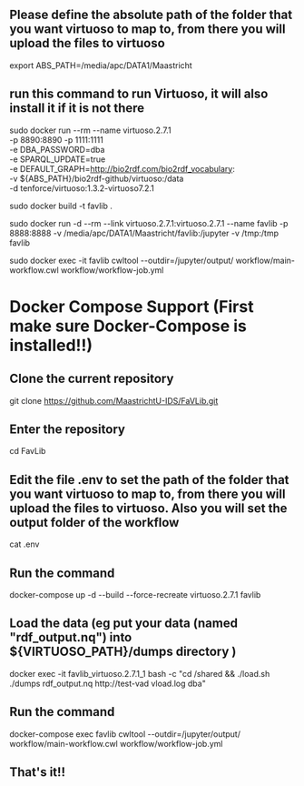 ## Please define the absolute path of the folder that you want virtuoso to map to, from there you will upload the files to virtuoso
export ABS_PATH=/media/apc/DATA1/Maastricht

## run this command to run Virtuoso, it will also install it if it is not there

sudo docker run --rm --name virtuoso.2.7.1 \
    -p 8890:8890 -p 1111:1111 \
    -e DBA_PASSWORD=dba \
    -e SPARQL_UPDATE=true \
    -e DEFAULT_GRAPH=http://bio2rdf.com/bio2rdf_vocabulary: \
    -v ${ABS_PATH}/bio2rdf-github/virtuoso:/data \
    -d tenforce/virtuoso:1.3.2-virtuoso7.2.1

sudo docker build -t favlib .

sudo docker run -d --rm --link virtuoso.2.7.1:virtuoso.2.7.1 --name favlib -p 8888:8888 -v /media/apc/DATA1/Maastricht/favlib:/jupyter -v /tmp:/tmp favlib

sudo docker exec -it favlib cwltool --outdir=/jupyter/output/ workflow/main-workflow.cwl workflow/workflow-job.yml

# Docker Compose Support (First make sure Docker-Compose is installed!!)

## Clone the current repository
git clone https://github.com/MaastrichtU-IDS/FaVLib.git

## Enter the repository

cd FavLib

## Edit the file .env to set the path of the folder that you want virtuoso to map to, from there you will upload the files to virtuoso. Also you will set the output folder of the workflow

cat .env

## Run the command

docker-compose up -d --build --force-recreate virtuoso.2.7.1 favlib

## Load the data (eg put  your data (named "rdf_output.nq") into ${VIRTUOSO_PATH}/dumps directory )

docker exec -it favlib_virtuoso.2.7.1_1 bash -c "cd /shared && ./load.sh ./dumps rdf_output.nq http://test-vad vload.log dba"

## Run the command

docker-compose exec favlib cwltool --outdir=/jupyter/output/ workflow/main-workflow.cwl workflow/workflow-job.yml

## That's it!!
